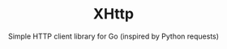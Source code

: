<p align="center">
<h1 align="center">XHttp</h1>
<p align="center">Simple HTTP client library for Go (inspired by Python requests)</p>


